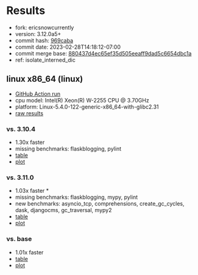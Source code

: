 # Results

- fork: ericsnowcurrently
- version: 3.12.0a5+
- commit hash: [969caba](https://github.com/ericsnowcurrently/cpython/commit/969caba)
- commit date: 2023-02-28T14:18:12-07:00
- commit merge base: [880437d4ec65ef35d505eeaff9dad5c6654dbc1a](https://github.com/ericsnowcurrently/cpython/commit/880437d4ec65ef35d505eeaff9dad5c6654dbc1a)
- ref: isolate_interned_dic

## linux x86_64 (linux)

- [GitHub Action run](https://github.com/faster-cpython/benchmarking/actions/runs/4297757282)
- cpu model: Intel(R) Xeon(R) W-2255 CPU @ 3.70GHz
- platform: Linux-5.4.0-122-generic-x86_64-with-glibc2.31
- [raw results](bm-20230228-linux-x86_64-ericsnowcurrently-isolate_interned_dic-3.12.0a5%2B-969caba.json)

### vs. 3.10.4

- 1.30x faster
- missing benchmarks: flaskblogging, pylint
- [table](bm-20230228-linux-x86_64-ericsnowcurrently-isolate_interned_dic-3.12.0a5%2B-969caba-vs-3.10.4.md)
- [plot](bm-20230228-linux-x86_64-ericsnowcurrently-isolate_interned_dic-3.12.0a5%2B-969caba-vs-3.10.4.png)

### vs. 3.11.0

- 1.03x faster \*
- missing benchmarks: flaskblogging, mypy, pylint
- new benchmarks: asyncio_tcp, comprehensions, create_gc_cycles, dask, djangocms, gc_traversal, mypy2
- [table](bm-20230228-linux-x86_64-ericsnowcurrently-isolate_interned_dic-3.12.0a5%2B-969caba-vs-3.11.0.md)
- [plot](bm-20230228-linux-x86_64-ericsnowcurrently-isolate_interned_dic-3.12.0a5%2B-969caba-vs-3.11.0.png)

### vs. base

- 1.01x faster
- [table](bm-20230228-linux-x86_64-ericsnowcurrently-isolate_interned_dic-3.12.0a5%2B-969caba-vs-base.md)
- [plot](bm-20230228-linux-x86_64-ericsnowcurrently-isolate_interned_dic-3.12.0a5%2B-969caba-vs-base.png)


